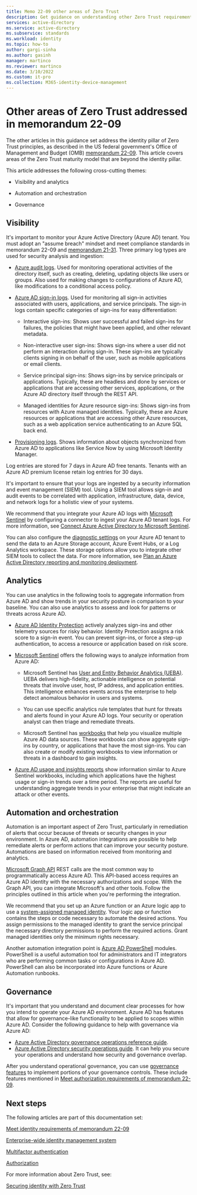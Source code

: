 ```yaml
---
title: Memo 22-09 other areas of Zero Trust
description: Get guidance on understanding other Zero Trust requirements outlined in US government OMB memorandum 22-09.
services: active-directory 
ms.service: active-directory
ms.subservice: standards
ms.workload: identity
ms.topic: how-to
author: gargi-sinha
ms.author: gasinh
manager: martinco
ms.reviewer: martinco
ms.date: 3/10/2022
ms.custom: it-pro
ms.collection: M365-identity-device-management
---
```


# Other areas of Zero Trust addressed in memorandum 22-09

The other articles in this guidance set address the identity pillar of Zero Trust principles, as described in the US federal government's Office of Management and Budget (OMB) [memorandum 22-09](https://www.whitehouse.gov/wp-content/uploads/2022/01/M-22-09.pdf). This article covers areas of the Zero Trust maturity model that are beyond the identity pillar. 

This article addresses the following cross-cutting themes:

* Visibility and analytics

* Automation and orchestration

* Governance 

## Visibility

It's important to monitor your Azure Active Directory (Azure AD) tenant. You must adopt an "assume breach" mindset and meet compliance standards in memorandum 22-09 and [memorandum 21-31](https://www.whitehouse.gov/wp-content/uploads/2021/08/M-21-31-Improving-the-Federal-Governments-Investigative-and-Remediation-Capabilities-Related-to-Cybersecurity-Incidents.pdf). Three primary log types are used for security analysis and ingestion:

* [Azure audit logs](../reports-monitoring/concept-audit-logs.md). Used for monitoring operational activities of the directory itself, such as creating, deleting, updating objects like users or groups. Also used for making changes to configurations of Azure AD, like modifications to a conditional access policy.

* [Azure AD sign-in logs](../reports-monitoring/concept-all-sign-ins.md). Used for monitoring all sign-in activities associated with users, applications, and service principals. The sign-in logs contain specific categories of sign-ins for easy differentiation:

  * Interactive sign-ins: Shows user successful and failed sign-ins for failures, the policies that might have been applied, and other relevant metadata.

  * Non-interactive user sign-ins: Shows sign-ins where a user did not perform an interaction during sign-in. These sign-ins are typically clients signing in on behalf of the user, such as mobile applications or email clients.

  * Service principal sign-ins: Shows sign-ins by service principals or applications. Typically, these are headless and done by services or applications that are accessing other services, applications, or the Azure AD directory itself through the REST API.

  * Managed identities for Azure resource sign-ins: Shows sign-ins from resources with Azure managed identities. Typically, these are Azure resources or applications that are accessing other Azure resources, such as a web application service authenticating to an Azure SQL back end. 

* [Provisioning logs](../reports-monitoring/concept-provisioning-logs.md). Shows information about objects synchronized from Azure AD to applications like Service Now by using Microsoft Identity Manager. 

Log entries are stored for 7 days in Azure AD free tenants. Tenants with an Azure AD premium license retain log entries for 30 days. 

It's important to ensure that your logs are ingested by a security information and event management (SIEM) tool. Using a SIEM tool allows sign-in and audit events to be correlated with application, infrastructure, data, device, and network logs for a holistic view of your systems. 

We recommend that you integrate your Azure AD logs with [Microsoft Sentinel](../../sentinel/overview.md) by configuring a connector to ingest your Azure AD tenant logs. For more information, see [Connect Azure Active Directory to Microsoft Sentinel](../../sentinel/connect-azure-active-directory.md).

You can also configure the [diagnostic settings](../reports-monitoring/overview-monitoring.md) on your Azure AD tenant to send the data to an Azure Storage account, Azure Event Hubs, or a Log Analytics workspace. These storage options allow you to integrate other SIEM tools to collect the data. For more information, see [Plan an Azure Active Directory reporting and monitoring deployment](../reports-monitoring/plan-monitoring-and-reporting.md).

## Analytics

You can use analytics in the following tools to aggregate information from Azure AD and show trends in your security posture in comparison to your baseline. You can also use analytics to assess and look for patterns or threats across Azure AD. 

* [Azure AD Identity Protection](../identity-protection/overview-identity-protection.md) actively analyzes sign-ins and other telemetry sources for risky behavior. Identity Protection assigns a risk score to a sign-in event. You can prevent sign-ins, or force a step-up authentication, to access a resource or application based on risk score.

* [Microsoft Sentinel](../../sentinel/get-visibility.md) offers the following ways to analyze information from Azure AD: 

  * Microsoft Sentinel has [User and Entity Behavior Analytics (UEBA)](../../sentinel/identify-threats-with-entity-behavior-analytics.md). UEBA delivers high-fidelity, actionable intelligence on potential threats that involve user, host, IP address, and application entities. This intelligence enhances events across the enterprise to help detect anomalous behavior in users and systems. 

  * You can use specific analytics rule templates that hunt for threats and alerts found in your Azure AD logs. Your security or operation analyst can then triage and remediate threats.

  * Microsoft Sentinel has [workbooks](../../sentinel/top-workbooks.md) that help you visualize multiple Azure AD data sources. These workbooks can show aggregate sign-ins by country, or applications that have the most sign-ins. You can also create or modify existing workbooks to view information or threats in a dashboard to gain insights. 

* [Azure AD usage and insights reports](../reports-monitoring/concept-usage-insights-report.md) show information similar to Azure Sentinel workbooks, including which applications have the highest usage or sign-in trends over a time period. The reports are useful for understanding aggregate trends in your enterprise that might indicate an attack or other events. 

## Automation and orchestration

Automation is an important aspect of Zero Trust, particularly in remediation of alerts that occur because of threats or security changes in your environment. In Azure AD, automation integrations are possible to help remediate alerts or perform actions that can improve your security posture. Automations are based on information received from monitoring and analytics. 

[Microsoft Graph API](../develop/microsoft-graph-intro.md) REST calls are the most common way to programmatically access Azure AD. This API-based access requires an Azure AD identity with the necessary authorizations and scope. With the Graph API, you can integrate Microsoft's and other tools. Follow the principles outlined in this article when you're performing the integration. 

We recommend that you set up an Azure function or an Azure logic app to use a [system-assigned managed identity](../managed-identities-azure-resources/overview.md). Your logic app or function contains the steps or code necessary to automate the desired actions. You assign permissions to the managed identity to grant the service principal the necessary directory permissions to perform the required actions. Grant managed identities only the minimum rights necessary. 

Another automation integration point is [Azure AD PowerShell](/powershell/azure/active-directory/overview) modules. PowerShell is a useful automation tool for administrators and IT integrators who are performing common tasks or configurations in Azure AD. PowerShell can also be incorporated into Azure functions or Azure Automation runbooks. 

## Governance

It's important that you understand and document clear processes for how you intend to operate your Azure AD environment. Azure AD has features that allow for governance-like functionality to be applied to scopes within Azure AD. Consider the following guidance to help with governance via Azure AD:

* [Azure Active Directory governance operations reference guide](../fundamentals/active-directory-ops-guide-govern.md). 
* [Azure Active Directory security operations guide](../fundamentals/security-operations-introduction.md). It can help you secure your operations and understand how security and governance overlap.

After you understand operational governance, you can use [governance features](../governance/identity-governance-overview.md) to implement portions of your governance controls. These include features mentioned in [Meet authorization requirements of memorandum 22-09](memo-22-09-authorization.md). 

 
## Next steps

The following articles are part of this documentation set:

[Meet identity requirements of memorandum 22-09](memo-22-09-meet-identity-requirements.md)

[Enterprise-wide identity management system](memo-22-09-enterprise-wide-identity-management-system.md)

[Multifactor authentication](memo-22-09-multi-factor-authentication.md)

[Authorization](memo-22-09-authorization.md)

For more information about Zero Trust, see:

[Securing identity with Zero Trust](/security/zero-trust/deploy/identity)
